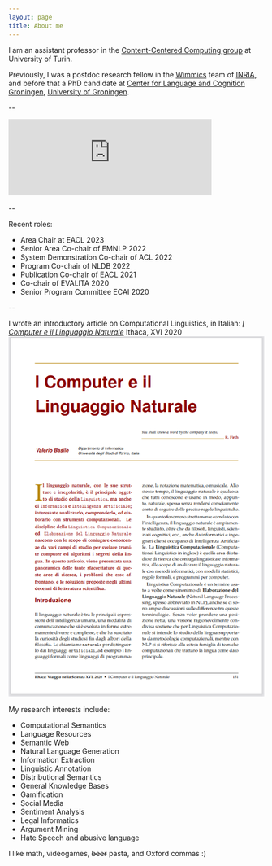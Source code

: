 ```yaml
---
layout: page
title: About me
---
```


I am an assistant professor in the [Content-Centered Computing group](https://cs.unito.it/do/gruppi.pl/Show?_id=453y) at University of Turin.

Previously, I was a postdoc research fellow in the [Wimmics](http://wimmics.inria.fr/) team of [INRIA](http://www.inria.fr), and before that a PhD candidate at [Center for Language and Cognition Groningen](http://www.let.rug.nl/clcg/), [University of Groningen](http://www.rug.nl/).

--

<iframe src="https://livellosegreto.it/@Ginger_in_AI/109462518510660245/embed" class="mastodon-embed" style="max-width: 100%; border: 0" width="400" allowfullscreen="allowfullscreen"></iframe><script src="https://livellosegreto.it/embed.js" async="async"></script>

--

Recent roles:

 * Area Chair at EACL 2023 
 * Senior Area Co-chair of EMNLP 2022 
 * System Demonstration Co-chair of ACL 2022 
 * Program Co-chair of NLDB 2022 
 * Publication Co-chair of EACL 2021 
 * Co-chair of EVALITA 2020
 * Senior Program Committee ECAI 2020

--

I wrote an introductory article on Computational Linguistics, in Italian: [*I Computer e il Linguaggio Naturale*](http://ithaca.unisalento.it/nr-16_2020/articolo_IIp_11.pdf) Ithaca, XVI 2020
![I Computer e il Linguaggio Naturale](/images/cln.png)

My research interests include:

* Computational Semantics
* Language Resources
* Semantic Web
* Natural Language Generation
* Information Extraction
* Linguistic Annotation
* Distributional Semantics
* General Knowledge Bases
* Gamification
* Social Media
* Sentiment Analysis
* Legal Informatics
* Argument Mining
* Hate Speech and abusive language

I like math, videogames, <del>beer</del> pasta, and Oxford commas :)
